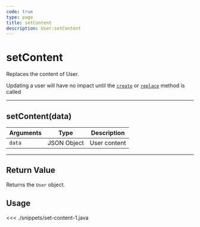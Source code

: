 ```yaml
---
code: true
type: page
title: setContent
description: User:setContent
---
```


# setContent

Replaces the content of User.

<div class="alert alert-info">
Updating a user will have no impact until the <a href="/sdk/android/3/controllers/user/create/"><code>create</code></a> or <a href="/sdk/android/3/controllers/user/replace/"><code>replace</code></a> method is called
</div>

---

## setContent(data)

| Arguments | Type        | Description  |
| --------- | ----------- | ------------ |
| `data`    | JSON Object | User content |

---

## Return Value

Returns the `User` object.

## Usage

<<< ./snippets/set-content-1.java
